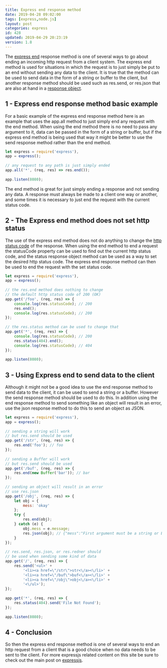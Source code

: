 ```yaml
---
title: Express end response method
date: 2019-04-28 09:02:00
tags: [express,node.js]
layout: post
categories: express
id: 428
updated: 2019-04-29 20:23:19
version: 1.8
---
```


The [express end](https://expressjs.com/en/api.html#res.end) response method is one of several ways to go about ending an incoming http request from a client system. The express end method is used for situations in which the request is to just simply be put to an end without sending any data to the client. It is true that the method can be used to send data in the form of a string or buffer to the client, but another response method should be used such as res.send, or res.json that are also at hand in a [response object](/2019/04/27/express-response-objects/).


<!-- more -->

## 1 - Express end response method basic example

For a basic example of the express end response method here is an example that uses the app.all method to just simply end any request with the end method. When using the end method there is no need to pass any argument to it, data can be passed in the form of a string or buffer, but if the express end method is being used that way it might be better to use the send response method rather than the end method.

```js
let express = require('express'),
app = express();
 
// any request to any path is just simply ended
app.all('*', (req, res) => res.end());
 
app.listen(8080);
```

The end method is great for just simply ending a response and not sending any data. A response must always be made to a client one way or another, and some times it is necessary to just end the request with the current status code.

## 2 - The Express end method does not set http status

The use of the express end method does not do anything to change the [http status code](/2019/04/29/express-status/) of the response. When using the end method to end a request the statusCode property can be used to find out the current http status code, and the status response object method can be used as a way to set the desired http status code. The express end response method can then be used to end the request with the set status code.

```js
let express = require('express'),
app = express();
 
// the res.end method does nothing to change
// the default http status code of 200 (OK)
app.get('/foo', (req, res) => {
    console.log(res.statusCode); // 200
    res.end();
    console.log(res.statusCode); // 200
});
 
// the res.status method can be used to change that
app.get('*', (req, res) => {
    console.log(res.statusCode); // 200
    res.status(404).end();
    console.log(res.statusCode); // 404
});
 
app.listen(8080);
```

## 3 - Using Express end to send data to the client

Although it might not be a good idea to use the end response method to send data to the client, it can be used to send a string or a buffer. However the send response method should be used to do this. In addition using the end response method to send something like an object will result in an error, use the json response method to do this to send an object as JSON.

```js
let express = require('express'),
app = express();
 
// sending a string will work
// but res.send should be used
app.get('/str', (req, res) => {
    res.end('foo'); // foo
});
 
// sending a Buffer will work
// but res.send should be used
app.get('/buf', (req, res) => {
    res.end(new Buffer('bar')); // bar
});
 
// sending an object will result in an error
// use res.json
app.get('/obj', (req, res) => {
    let obj = {
        mess: 'okay'
    };
    try {
        res.end(obj);
    } catch (e) {
        obj.mess = e.message;
        res.json(obj); // {"mess":"First argument must be a string or Buffer"}
    }
});
 
// res.send, res.json, or res.redner should
// be used when sending some kind of data
app.get('/', (req, res) => {
    res.send('<ul>' +
        '<li><a href=\"/str\">str<\/a><\/li>' +
        '<li><a href=\"/buf\">buf<\/a><\/li>' +
        '<li><a href=\"/obj\">obj<\/a><\/li>' +
        '<\/ul>');
});
 
app.get('*', (req, res) => {
    res.status(404).send('File Not Found');
});
 
app.listen(8080);
```

## 4 - Conclusion

So then the express end response method is one of several ways to end an http request from a client that is a good choice when no data needs to be sent to the client. For more expressjs related content on this site be sure to check out the main post on [expressjs](/2018/06/12/express/).